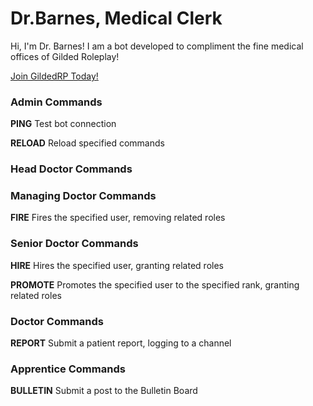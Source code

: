 # Dr.Barnes, Medical Clerk

Hi, I'm Dr. Barnes! I am a bot developed to compliment the fine medical offices of Gilded Roleplay!


[Join GildedRP Today!](https://discord.gg/invite/gildedrp )

### Admin Commands
**PING** Test bot connection

**RELOAD** Reload specified commands

### Head Doctor Commands

### Managing Doctor Commands
**FIRE** Fires the specified user, removing related roles

### Senior Doctor Commands
**HIRE** Hires the specified user, granting related roles

**PROMOTE** Promotes the specified user to the specified rank, granting related roles

### Doctor Commands
**REPORT** Submit a patient report, logging to a channel

### Apprentice Commands
**BULLETIN** Submit a post to the Bulletin Board